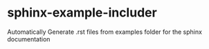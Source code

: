 # sphinx-example-includer
Automatically Generate .rst files from examples folder for the sphinx documentation
